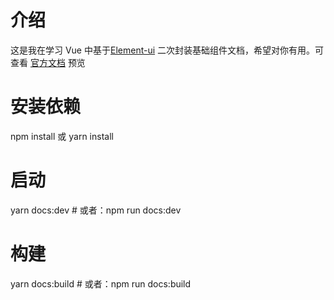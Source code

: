 # 介绍
这是我在学习 Vue 中基于[Element-ui](https://element.faas.ele.me/#/zh-CN) 二次封装基础组件文档，希望对你有用。可查看  [官方文档](https://wocwin.github.io/blog/) 预览

# 安装依赖
npm install 或 yarn install

# 启动

yarn docs:dev # 或者：npm run docs:dev

# 构建

yarn docs:build # 或者：npm run docs:build
